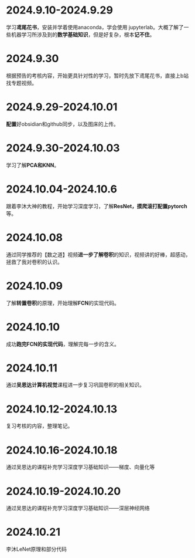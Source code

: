 # 2024.9.10-2024.9.29
学习**鸢尾花书**，安装并学着使用anaconda，学会使用 jupyterlab。大概了解了一些机器学习所涉及到的**数学基础知识**，但是好复杂，根本**记不住**。

# 2024.9.30
根据预告的考核内容，开始更具针对性的学习，暂时先放下鸢尾花书，直接上b站找专题视频。

# 2024.9.29-2024.10.01
**配置**好obsidian和github同步，以及图床的上传。

# 2024.9.30-2024.10.03
学习了解**PCA和KNN**。

# 2024.10.04-2024.10.6
跟着李沐大神的教程，开始学习深度学习，了解**ResNet，摸爬滚打配置pytorch**等。

# 2024.10.08
通过同学推荐的【数之道】视频**进一步了解卷积**的知识，视频讲的好棒，超感动，拯救了我对卷积的认识。

# 2024.10.09
了解**转置卷积**的原理，开始理解**FCN**的实现代码。

# 2024.10.10
成功**跑完FCN的实现代码**，理解完每一步的含义。

# 2024.10.11
通过**吴恩达计算机视觉**课程进一步复习巩固卷积的相关知识。

# 2024.10.12-2024.10.13
复习考核的内容，整理笔记。

# 2024.10.16-2024.10.18
通过吴恩达的课程补充学习深度学习基础知识——梯度、向量化等

# 2024.10.19-2024.10.20
通过吴恩达的课程补充学习深度学习基础知识——深层神经网络

# 2024.10.21
李沐LeNet原理和部分代码